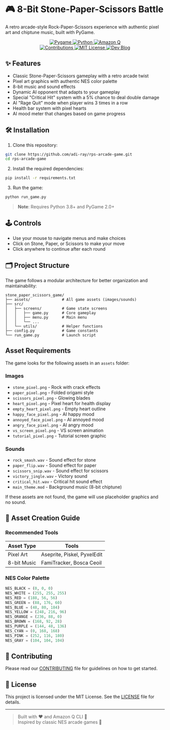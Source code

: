 # 🎮 8-Bit Stone-Paper-Scissors Battle

A retro arcade-style Rock-Paper-Scissors experience with authentic pixel art and chiptune music, built with PyGame.

<div align="center">
  <!-- Tech Stack -->
  <a href="https://pygame.org">
    <img src="https://custom-icon-badges.demolab.com/badge/Powered_By-Pygame_2.5+-ff6600?logo=pygame&style=for-the-badge&logoColor=white" alt="Pygame">
  </a>
  <a href="https://www.python.org/downloads/">
    <img src="https://custom-icon-badges.demolab.com/badge/Python-3.8%2B-3776ab?logo=python&style=for-the-badge" alt="Python">
  </a>
  <a href="https://aws.amazon.com/q/">
    <img src="https://custom-icon-badges.demolab.com/badge/Assisted_By-Amazon_Q-FF9900?logo=amazonaws&style=for-the-badge" alt="Amazon Q">
  </a>
</div>

<div align="center">
  <!-- Community -->
  <a href="CONTRIBUTING.md">
    <img src="https://custom-icon-badges.demolab.com/badge/Contributions-Welcome-2ecc71?logo=git-pull-request&style=for-the-badge" alt="Contributions">
  </a>
  <a href="https://github.com/adi-ray/rps-arcade-game/blob/main/LICENSE">
    <img src="https://custom-icon-badges.demolab.com/badge/License-MIT-3498db?logo=law&style=for-the-badge" alt="MIT License">
  </a>
  <a href="https://dev.to/adiray/building-a-stone-paper-scissors-game-with-amazon-q-cli-a-step-by-step-guide-4d40">
    <img src="https://custom-icon-badges.demolab.com/badge/Dev_Blog-Post-0A0A0A?logo=dev.to&style=for-the-badge" alt="Dev Blog">
  </a>
</div>

## ✨ Features

- Classic Stone-Paper-Scissors gameplay with a retro arcade twist
- Pixel art graphics with authentic NES color palette
- 8-bit music and sound effects
- Dynamic AI opponent that adapts to your gameplay
- Special "Critical Hit" system with a 5% chance to deal double damage
- AI "Rage Quit" mode when player wins 3 times in a row
- Health bar system with pixel hearts
- AI mood meter that changes based on game progress

## 🛠️ Installation

1. Clone this repository:

```bash
git clone https://github.com/adi-ray/rps-arcade-game.git
cd rps-arcade-game
```

2. Install the required dependencies:

```bash
pip install -r requirements.txt
```

3. Run the game:

```bash
python run_game.py
```

> **Note**: Requires Python 3.8+ and PyGame 2.0+

## 🕹️ Controls

- Use your mouse to navigate menus and make choices
- Click on Stone, Paper, or Scissors to make your move
- Click anywhere to continue after each round

## 🗂️ Project Structure

The game follows a modular architecture for better organization and maintainability:

```plaintext
stone_paper_scissors_game/
├── assets/              # All game assets (images/sounds)
├── src/
│   ├── screens/         # Game state screens
│   │   ├── game.py      # Core gameplay
│   │   ├── menu.py      # Main menu
│   │   └── ...
│   └── utils/           # Helper functions
├── config.py            # Game constants
└── run_game.py          # Launch script
```

## Asset Requirements

The game looks for the following assets in an `assets` folder:

### Images

- `stone_pixel.png` - Rock with crack effects
- `paper_pixel.png` - Folded origami style
- `scissors_pixel.png` - Glowing blades
- `heart_pixel.png` - Pixel heart for health display
- `empty_heart_pixel.png` - Empty heart outline
- `happy_face_pixel.png` - AI happy mood
- `annoyed_face_pixel.png` - AI annoyed mood
- `angry_face_pixel.png` - AI angry mood
- `vs_screen_pixel.png` - VS screen animation
- `tutorial_pixel.png` - Tutorial screen graphic

### Sounds

- `rock_smash.wav` - Sound effect for stone
- `paper_flip.wav` - Sound effect for paper
- `scissors_snip.wav` - Sound effect for scissors
- `victory_jingle.wav` - Victory sound
- `critical_hit.wav` - Critical hit sound effect
- `main_theme.mod` - Background music (8-bit chiptune)

If these assets are not found, the game will use placeholder graphics and no sound.

## 🎨 Asset Creation Guide

### Recommended Tools

| Asset Type  | Tools                       |
| ----------- | --------------------------- |
| Pixel Art   | Aseprite, Piskel, PyxelEdit |
| 8-bit Music | FamiTracker, Bosca Ceoil    |

### NES Color Palette

```python
NES_BLACK = (0, 0, 0)
NES_WHITE = (255, 255, 255)
NES_RED = (188, 56, 56)
NES_GREEN = (88, 176, 60)
NES_BLUE = (48, 80, 184)
NES_YELLOW = (248, 216, 96)
NES_ORANGE = (236, 88, 0)
NES_BROWN = (168, 92, 28)
NES_PURPLE = (144, 48, 136)
NES_CYAN = (0, 168, 168)
NES_PINK = (252, 116, 180)
NES_GRAY = (104, 104, 104)
```

## 🤝 Contributing

Please read our [CONTRIBUTING](CONTRIBUTING.md) file for guidelines on how to get started.

## 📜 License

This project is licensed under the MIT License. See the [LICENSE](LICENSE) file for details.

---

> Built with ❤️ and Amazon Q CLI 🤖  
> Inspired by classic NES arcade games 👾
